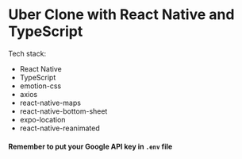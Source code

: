 # Uber Clone with React Native and TypeScript

Tech stack:
- React Native
- TypeScript
- emotion-css
- axios
- react-native-maps
- react-native-bottom-sheet
- expo-location
- react-native-reanimated

#### Remember to put your Google API key in `.env` file

